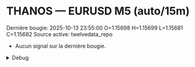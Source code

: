 # THANOS — EURUSD M5 (auto/15m)
Dernière bougie: 2025-10-13 23:55:00  O=1.15698  H=1.15699  L=1.15681  C=1.15682
Source active: twelvedata_repo

- Aucun signal sur la dernière bougie.

<details><summary>Debug</summary>

- TD_API_KEY manquant.

</details>